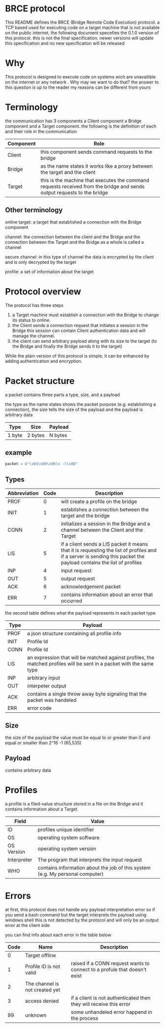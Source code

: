 # BRCE protocol 

This README defines the BRCE (Bridge Remote Code Execution) protocol. a TCP based used for executing code
on a target machine that is not available on the public internet, the following document specefies the
0.1.0 version of this protocol. this is not the final specification. newer versions will update this specification and no new specification will be released

# Why

This protocol is designed to execute code on systems wich are unavailible on the internet or any network . Why may we want to do that? the answer to this question is up to the reader my reasons can be different from yours

# Terminology

the communication has 3 components a Client component a Bridge component and a Target component.
the following is the definition of each and their role in the communication

| Component | Role |
| ------------------ | ---- |
| Client | this component sends command requests to the bridge |
| Bridge             | as the name states it works like a proxy between the target and the client |
| Target             | this is the machine that executes the command requests received from the bridge and sends output requests to the bridge |

## Other terminology

online target: a target that established a connection with the Bridge component

channel: the connection between the client and the Bridge and the connection between the Target and the Bridge as a whole is called a channel  

secure channel: in this type of channel the data is encrypted by the client and is only decrypted by the target

profile: a set of information about the target

# Protocol overview

The protocol has three steps

1. a Target machine must establish a connection with the Bridge to change its status to online. 
2. the Client sends a connection request that initiates a session in the Bridge this session can contain Client authentication data and will manage the channel.
3. the client can send arbitrary payload along with its size to the target (to the Bridge and finally the Bridge sends it to the target)

While the plain version of this protocol is simple, it can be enhanced by adding authentication and encryption.

# Packet structure

a packet contains three parts a type, size, and a payload

the type as the name states shows the packet purpose (e.g. establishing a connection), the size tells the size of the payload and the payload is arbitrary data

| Type | Size | Payload |
| ---- | ---- | ------- |
| 1 byte | 2 bytes | N bytes |

## example

```python
packet = b"\x03\x00\x06ls -l\x0D"
```

## Types

| Abbreviation | Code | Description |
| ---- | ------- | -------- |
| PROF | 0 | will create a profile on the bridge |
| INIT | 1 | establishes a connection between the target and the bridge |
| CONN | 2 | initializes a session in the Bridge and a channel between the Client and the Target |
| LIS  | 5 | if a client sends a LIS packet it means that it is requesting the list of profiles and if a server is sending this packet the payload contains the list of profiles |
| INP  | 4 | input request |
| OUT  | 5 | output request |
| ACK | 6 | acknowledgement packet |
| ERR  | 7 | contains information about an error that occurred |

the second table defines what the payload represents in each packet type

| Type | Payload |
| ---- | ------- |
| PROF | a json structure containing all profile info |
| INIT | Profile Id |
| CONN | Profile Id |
| LIS  | an expression that will be matched against profiles, the matched profiles will be sent in a packet with the same type |
| INP  | arbitrary input |
| OUT  | interpeter output |
| ACK | contains a single throw away byte signaling that the packet was handeled |
| ERR  | error code |

## Size

the size of the payload the value must be equal to or greater than 0 and equal or smaller than 
2^16 -1 (65,535)

## Payload 

contains arbitrary data

# Profiles

a profile is a filed-value structure stored in a file on the Bridge and it contains information about a Target.

| Field | Value |
| ----- | ----- |
| ID | profiles unique identifier |
| OS | operating system software |
| OS Version | operating system version |
| Interpreter | The program that interprets the input request | 
| WHO | contains information about the job of this system (e.g. My personal computer) |

# Errors

at first, this protocol does not handle any payload interpretation error so if you send a bash command but the target interprets the payload using windows shell this is not detected by the protocol and will only be an output error at the client side

you can find info about each error in the table below

| Code | Name | Description |
| ---- | ---- | ----------- |
| 0 | Target offline | |
| 1 | Profile ID is not valid | raised if a CONN request wants to connect to a profule that doesn't exist |
| 2 | The channel is not created yet | |
| 3 | access denied | if a client is not authenticated then they will receive this error |
| 99 | unknown | some unhandeled error happend in the process |
